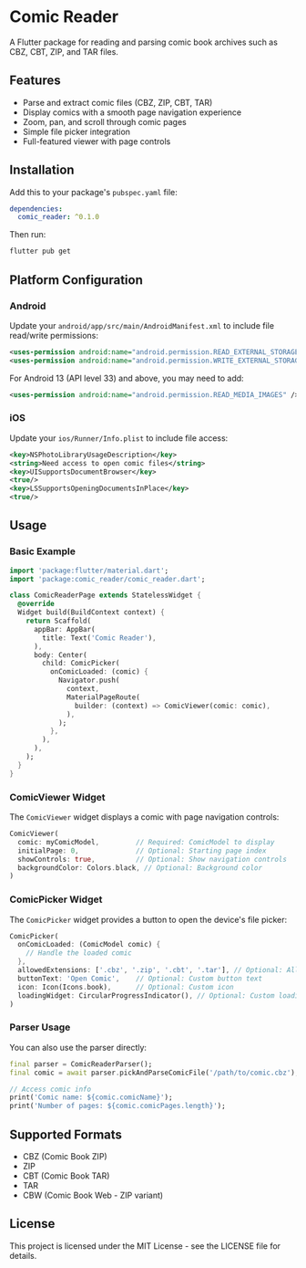 # Comic Reader

A Flutter package for reading and parsing comic book archives such as CBZ, CBT, ZIP, and TAR files.

## Features

- Parse and extract comic files (CBZ, ZIP, CBT, TAR)
- Display comics with a smooth page navigation experience
- Zoom, pan, and scroll through comic pages
- Simple file picker integration
- Full-featured viewer with page controls

## Installation

Add this to your package's `pubspec.yaml` file:

```yaml
dependencies:
  comic_reader: ^0.1.0
```

Then run:

```bash
flutter pub get
```

## Platform Configuration

### Android

Update your `android/app/src/main/AndroidManifest.xml` to include file read/write permissions:

```xml
<uses-permission android:name="android.permission.READ_EXTERNAL_STORAGE"/>
<uses-permission android:name="android.permission.WRITE_EXTERNAL_STORAGE"/>
```

For Android 13 (API level 33) and above, you may need to add:

```xml
<uses-permission android:name="android.permission.READ_MEDIA_IMAGES" />
```

### iOS

Update your `ios/Runner/Info.plist` to include file access:

```xml
<key>NSPhotoLibraryUsageDescription</key>
<string>Need access to open comic files</string>
<key>UISupportsDocumentBrowser</key>
<true/>
<key>LSSupportsOpeningDocumentsInPlace</key>
<true/>
```

## Usage

### Basic Example

```dart
import 'package:flutter/material.dart';
import 'package:comic_reader/comic_reader.dart';

class ComicReaderPage extends StatelessWidget {
  @override
  Widget build(BuildContext context) {
    return Scaffold(
      appBar: AppBar(
        title: Text('Comic Reader'),
      ),
      body: Center(
        child: ComicPicker(
          onComicLoaded: (comic) {
            Navigator.push(
              context,
              MaterialPageRoute(
                builder: (context) => ComicViewer(comic: comic),
              ),
            );
          },
        ),
      ),
    );
  }
}
```

### ComicViewer Widget

The `ComicViewer` widget displays a comic with page navigation controls:

```dart
ComicViewer(
  comic: myComicModel,         // Required: ComicModel to display
  initialPage: 0,              // Optional: Starting page index
  showControls: true,          // Optional: Show navigation controls
  backgroundColor: Colors.black, // Optional: Background color
)
```

### ComicPicker Widget

The `ComicPicker` widget provides a button to open the device's file picker:

```dart
ComicPicker(
  onComicLoaded: (ComicModel comic) {
    // Handle the loaded comic
  },
  allowedExtensions: ['.cbz', '.zip', '.cbt', '.tar'], // Optional: Allowed file extensions
  buttonText: 'Open Comic',    // Optional: Custom button text
  icon: Icon(Icons.book),      // Optional: Custom icon
  loadingWidget: CircularProgressIndicator(), // Optional: Custom loading widget
)
```

### Parser Usage

You can also use the parser directly:

```dart
final parser = ComicReaderParser();
final comic = await parser.pickAndParseComicFile('/path/to/comic.cbz');

// Access comic info
print('Comic name: ${comic.comicName}');
print('Number of pages: ${comic.comicPages.length}');
```

## Supported Formats

- CBZ (Comic Book ZIP)
- ZIP
- CBT (Comic Book TAR)
- TAR
- CBW (Comic Book Web - ZIP variant)

## License

This project is licensed under the MIT License - see the LICENSE file for details.